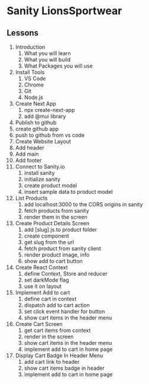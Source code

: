 # Sanity LionsSportwear

 ## Lessons

 1. Introduction
    1. What you will learn
    2. What you will build
    3. What Packages you will use
 2. Install Tools
    1. VS Code
    2. Chrome
    3. Git
    4. Node.js
 3. Create Next App
    1. npx create-next-app
    2. add @mui library
4. Publish to github
  1. create github app 
  2. push to github from vs code
5. Create Website Layout 
  1. Add header
  2. Add main
  3. Add footer
6. Connect to Sanity.io
    1. install sanity
    2. initialize sanity
    3. create product model
    4. insert sample data to product model
7. List Products
    1. add localhost:3000 to the CORS origins in sanity
    2. fetch products from sanity
    3. render them in the screen
8. Create Product Details Screen
    1. add [slug].js to product folder
    2. create component
    3. get slug from the url
    4. fetch product from sanity client
    5. render product image, info
    6. show add to cart button    
 9. Create React Context
    1. define Context, Store and reducer
    2. set darkMode flag
    3. use it on layout   
10. Implement Add to cart
     1. define cart in context
     2. dispatch add to cart action
     3. set click event handler for button
     4. show cart items in the header menu
 11. Create Cart Screen
     1. get cart items from context
     2. render in the screen
     3. show cart items in the header menu
     4. implement add to cart in home page  
12. Display Cart Badge In Header Menu
     1. add cart link to header
     2. show cart items badge in header
     3. implement add to cart in home page           